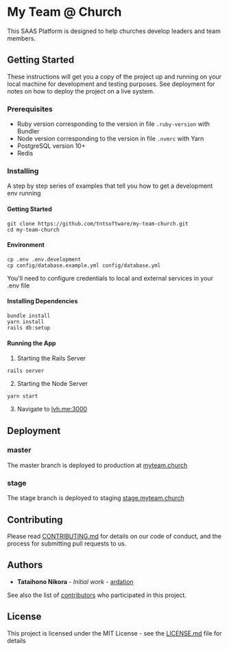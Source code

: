 # My Team @ Church

This SAAS Platform is designed to help churches develop leaders and team members.

## Getting Started

These instructions will get you a copy of the project up and running on your local machine for development and testing purposes.
See deployment for notes on how to deploy the project on a live system.

### Prerequisites

- Ruby version corresponding to the version in file `.ruby-version` with Bundler
- Node version corresponding to the version in file `.nvmrc` with Yarn
- PostgreSQL version 10+
- Redis

### Installing

A step by step series of examples that tell you how to get a development env running

#### Getting Started

```
git clone https://github.com/tntsoftware/my-team-church.git
cd my-team-church
```

#### Environment

```
cp .env .env.development
cp config/database.example.yml config/database.yml
```

You'll need to configure credentials to local and external services in your .env file

#### Installing Dependencies

```
bundle install
yarn install
rails db:setup
```

#### Running the App

1. Starting the Rails Server
```
rails server
```

2. Starting the Node Server
```
yarn start
```

3. Navigate to [lvh.me:3000](http://lvh.me:3000)

## Deployment

### master

The master branch is deployed to production at [myteam.church](https://myteam.church/)

### stage

The stage branch is deployed to staging [stage.myteam.church](https://stage.myteam.church/)

## Contributing

Please read [CONTRIBUTING.md](https://github.com/tntsoftware/my-team-church/blob/master/CONTRIBUTING.md) for details on our code of conduct, and the process for submitting pull requests to us.

## Authors

* **Tataihono Nikora** - *Initial work* - [ardation](https://github.com/ardation)

See also the list of [contributors](https://github.com/tntsoftware/my-team-church/contributors) who participated in this project.

## License

This project is licensed under the MIT License - see the [LICENSE.md](LICENSE.md) file for details
